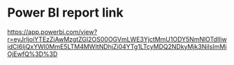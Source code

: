 # Power BI report link
https://app.powerbi.com/view?r=eyJrIjoiYTEzZjAwMzgtZGI2OS00OGVmLWE3YjctMmU1ODY5NmNlOTdlIiwidCI6IjQxYWI0MmE5LTM4MWItNDhjZi04YTg1LTcyMDQ2NDkyMjk3NiIsImMiOjEwfQ%3D%3D
